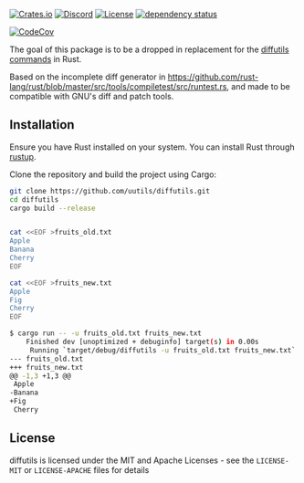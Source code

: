[![Crates.io](https://img.shields.io/crates/v/diffutils.svg)](https://crates.io/crates/diffutils)
[![Discord](https://img.shields.io/badge/discord-join-7289DA.svg?logo=discord&longCache=true&style=flat)](https://discord.gg/wQVJbvJ)
[![License](http://img.shields.io/badge/license-MIT-blue.svg)](https://github.com/uutils/diffutils/blob/main/LICENSE)
[![dependency status](https://deps.rs/repo/github/uutils/diffutils/status.svg)](https://deps.rs/repo/github/uutils/diffutils)

[![CodeCov](https://codecov.io/gh/uutils/diffutils/branch/master/graph/badge.svg)](https://codecov.io/gh/uutils/diffutils)

The goal of this package is to be a dropped in replacement for the [diffutils commands](https://www.gnu.org/software/diffutils/) in Rust.

Based on the incomplete diff generator in https://github.com/rust-lang/rust/blob/master/src/tools/compiletest/src/runtest.rs, and made to be compatible with GNU's diff and patch tools.


## Installation

Ensure you have Rust installed on your system. You can install Rust through [rustup](https://rustup.rs/).

Clone the repository and build the project using Cargo:

```bash
git clone https://github.com/uutils/diffutils.git
cd diffutils
cargo build --release
```

```bash

cat <<EOF >fruits_old.txt
Apple
Banana
Cherry
EOF

cat <<EOF >fruits_new.txt
Apple
Fig
Cherry
EOF

$ cargo run -- -u fruits_old.txt fruits_new.txt
    Finished dev [unoptimized + debuginfo] target(s) in 0.00s
     Running `target/debug/diffutils -u fruits_old.txt fruits_new.txt`
--- fruits_old.txt
+++ fruits_new.txt
@@ -1,3 +1,3 @@
 Apple
-Banana
+Fig
 Cherry

```

## License

diffutils is licensed under the MIT and Apache Licenses - see the `LICENSE-MIT` or `LICENSE-APACHE` files for details
